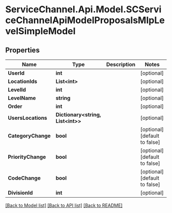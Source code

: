 # ServiceChannel.Api.Model.SCServiceChannelApiModelProposalsMlpLevelSimpleModel

## Properties

Name | Type | Description | Notes
------------ | ------------- | ------------- | -------------
**UserId** | **int** |  | [optional] 
**LocationIds** | **List&lt;int&gt;** |  | [optional] 
**LevelId** | **int** |  | [optional] 
**LevelName** | **string** |  | [optional] 
**Order** | **int** |  | [optional] 
**UsersLocations** | **Dictionary&lt;string, List&lt;int&gt;&gt;** |  | [optional] 
**CategoryChange** | **bool** |  | [optional] [default to false]
**PriorityChange** | **bool** |  | [optional] [default to false]
**CodeChange** | **bool** |  | [optional] [default to false]
**DivisionId** | **int** |  | [optional] 

[[Back to Model list]](../README.md#documentation-for-models) [[Back to API list]](../README.md#documentation-for-api-endpoints) [[Back to README]](../README.md)

